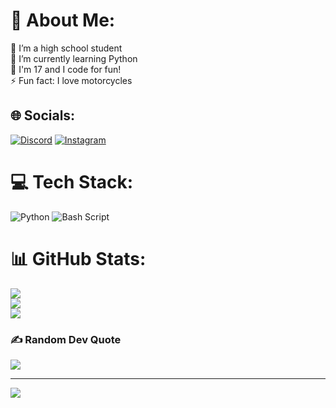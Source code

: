 # 💫 About Me:
🔭 I’m a high school student<br>🌱 I’m currently learning Python<br>💬 I'm 17 and I code for fun!<br>⚡ Fun fact: I love motorcycles


## 🌐 Socials:
[![Discord](https://img.shields.io/badge/Discord-%237289DA.svg?logo=discord&logoColor=white)](https://discord.gg/493084892679372840) [![Instagram](https://img.shields.io/badge/Instagram-%23E4405F.svg?logo=Instagram&logoColor=white)](https://instagram.com/_raul.tsilva) 

# 💻 Tech Stack:
![Python](https://img.shields.io/badge/python-3670A0?style=for-the-badge&logo=python&logoColor=ffdd54) ![Bash Script](https://img.shields.io/badge/bash_script-%23121011.svg?style=for-the-badge&logo=gnu-bash&logoColor=white)
# 📊 GitHub Stats:
![](https://github-readme-stats.vercel.app/api?username=raultspinheiro&theme=synthwave&hide_border=true&include_all_commits=false&count_private=true)<br/>
![](https://github-readme-streak-stats.herokuapp.com/?user=raultspinheiro&theme=synthwave&hide_border=true)<br/>
![](https://github-readme-stats.vercel.app/api/top-langs/?username=raultspinheiro&theme=synthwave&hide_border=true&include_all_commits=false&count_private=true&layout=compact)

### ✍️ Random Dev Quote
![](https://quotes-github-readme.vercel.app/api?type=horizontal&theme=radical)

---
[![](https://visitcount.itsvg.in/api?id=raultspinheiro&icon=2&color=11)](https://visitcount.itsvg.in)

<!-- Proudly created with GPRM ( https://gprm.itsvg.in ) -->
